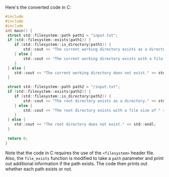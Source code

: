 Here's the converted code in C:
```c
#include 
#include 
#include  
int main() {
 struct std::filesystem::path path1 = "input.txt";
 if (std::filesystem::exists(path1)) {
 	if (std::filesystem::is_directory(path1)) {
 		std::cout << "The current working directory exists as a directory." << std::endl;
 	} else {
 		std::cout << "The current working directory exists with a file size of " << std::filesystem::file_size(path1) << " bytes." << std::endl;
 	}
 } else {
 	std::cout << "The current working directory does not exist." << std::endl;
 }
 
 struct std::filesystem::path path2 = "/input.txt";
 if (std::filesystem::exists(path2)) {
 	if (std::filesystem::is_directory(path2)) {
 		std::cout << "The root directory exists as a directory." << std::endl;
 	} else {
 		std::cout << "The root directory exists with a file size of " << std::filesystem::file_size(path2) << " bytes." << std::endl;
 	}
 } else {
 	std::cout << "The root directory does not exist." << std::endl;
 }
 
 return 0;
}
```
Note that the code in C requires the use of the `<filesystem>` header file. Also, the `file_exists` function is modified to take a `path` parameter and print out additional information if the path exists. The code then prints out whether each path exists or not.

